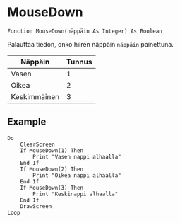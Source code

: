 <!--input-->
MouseDown
=========

```eppabasic
Function MouseDown(näppäin As Integer) As Boolean
```

Palauttaa tiedon, onko hiiren näppäin `näppäin` painettuna.

Näppäin|Tunnus
-------|------
Vasen|1
Oikea|2
Keskimmäinen|3

Example
---------
```eppabasic
Do
    ClearScreen
    If MouseDown(1) Then
        Print "Vasen nappi alhaalla"
    End If
    If MouseDown(2) Then
        Print "Oikea nappi alhaalla"
    End If
    If MouseDown(3) Then
        Print "Keskinappi alhaalla"
    End If
    DrawScreen
Loop
```
